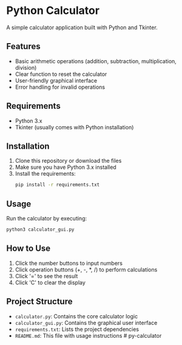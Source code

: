 # Python Calculator

A simple calculator application built with Python and Tkinter.

## Features

- Basic arithmetic operations (addition, subtraction, multiplication, division)
- Clear function to reset the calculator
- User-friendly graphical interface
- Error handling for invalid operations

## Requirements

- Python 3.x
- Tkinter (usually comes with Python installation)

## Installation

1. Clone this repository or download the files
2. Make sure you have Python 3.x installed
3. Install the requirements:
   ```bash
   pip install -r requirements.txt
   ```

## Usage

Run the calculator by executing:
```bash
python3 calculator_gui.py
```

## How to Use

1. Click the number buttons to input numbers
2. Click operation buttons (+, -, *, /) to perform calculations
3. Click '=' to see the result
4. Click 'C' to clear the display

## Project Structure

- `calculator.py`: Contains the core calculator logic
- `calculator_gui.py`: Contains the graphical user interface
- `requirements.txt`: Lists the project dependencies
- `README.md`: This file with usage instructions # py-calculator

